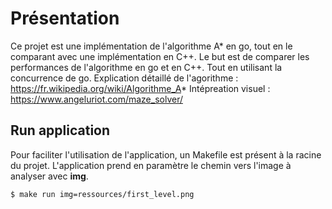 # Présentation

Ce projet est une implémentation de l'algorithme A* en go, tout en le comparant avec une implémentation en C++.
Le but est de comparer les performances de l'algorithme en go et en C++. Tout en utilisant la concurrence de go.
Explication détaillé de l'agorithme : https://fr.wikipedia.org/wiki/Algorithme_A*
Intépreation visuel : https://www.angeluriot.com/maze_solver/

## Run application
Pour faciliter l'utilisation de l'application, un Makefile est présent à la racine du projet. 
L'application prend en paramètre le chemin vers l'image à analyser avec **img**.


```shell
$ make run img=ressources/first_level.png
```